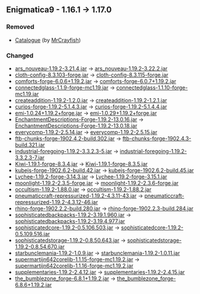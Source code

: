 ## Enigmatica9 - 1.16.1 -> 1.17.0

### Removed

  * [Catalogue](https://www.curseforge.com/minecraft/mc-mods/catalogue) (by [MrCrayfish](https://www.curseforge.com/members/MrCrayfish/projects))

### Changed

  * [ars_nouveau-1.19.2-3.21.4.jar](https://www.curseforge.com/minecraft/mc-mods/ars-nouveau/files/4809720) -> [ars_nouveau-1.19.2-3.22.2.jar](https://www.curseforge.com/minecraft/mc-mods/ars-nouveau/files/4982436)
  * [cloth-config-8.3.103-forge.jar](https://www.curseforge.com/minecraft/mc-mods/cloth-config/files/4633416) -> [cloth-config-8.3.115-forge.jar](https://www.curseforge.com/minecraft/mc-mods/cloth-config/files/4973444)
  * [comforts-forge-6.0.6+1.19.2.jar](https://www.curseforge.com/minecraft/mc-mods/comforts/files/4802721) -> [comforts-forge-6.0.7+1.19.2.jar](https://www.curseforge.com/minecraft/mc-mods/comforts/files/4977779)
  * [connectedglass-1.1.9-forge-mc1.19.jar](https://www.curseforge.com/minecraft/mc-mods/connected-glass/files/4870883) -> [connectedglass-1.1.10-forge-mc1.19.jar](https://www.curseforge.com/minecraft/mc-mods/connected-glass/files/4963765)
  * [createaddition-1.19.2-1.2.0.jar](https://www.curseforge.com/minecraft/mc-mods/createaddition/files/4904041) -> [createaddition-1.19.2-1.2.1.jar](https://www.curseforge.com/minecraft/mc-mods/createaddition/files/4929703)
  * [curios-forge-1.19.2-5.1.4.3.jar](https://www.curseforge.com/minecraft/mc-mods/curios/files/4902099) -> [curios-forge-1.19.2-5.1.4.4.jar](https://www.curseforge.com/minecraft/mc-mods/curios/files/4985476)
  * [emi-1.0.24+1.19.2+forge.jar](https://www.curseforge.com/minecraft/mc-mods/emi/files/4844239) -> [emi-1.0.29+1.19.2+forge.jar](https://www.curseforge.com/minecraft/mc-mods/emi/files/4985737)
  * [EnchantmentDescriptions-Forge-1.19.2-13.0.16.jar](https://www.curseforge.com/minecraft/mc-mods/enchantment-descriptions/files/4736546) -> [EnchantmentDescriptions-Forge-1.19.2-13.0.18.jar](https://www.curseforge.com/minecraft/mc-mods/enchantment-descriptions/files/4975198)
  * [everycomp-1.19.2-2.5.14.jar](https://www.curseforge.com/minecraft/mc-mods/every-compat/files/4844153) -> [everycomp-1.19.2-2.5.15.jar](https://www.curseforge.com/minecraft/mc-mods/every-compat/files/4963991)
  * [ftb-chunks-forge-1902.4.2-build.302.jar](https://www.curseforge.com/minecraft/mc-mods/ftb-chunks-forge/files/4727833) -> [ftb-chunks-forge-1902.4.3-build.321.jar](https://www.curseforge.com/minecraft/mc-mods/ftb-chunks-forge/files/4975650)
  * [industrial-foregoing-1.19.2-3.3.2.3-5.jar](https://www.curseforge.com/minecraft/mc-mods/industrial-foregoing/files/4459182) -> [industrial-foregoing-1.19.2-3.3.2.3-7.jar](https://www.curseforge.com/minecraft/mc-mods/industrial-foregoing/files/4990601)
  * [Kiwi-1.19.1-forge-8.3.4.jar](https://www.curseforge.com/minecraft/mc-mods/kiwi/files/4451128) -> [Kiwi-1.19.1-forge-8.3.5.jar](https://www.curseforge.com/minecraft/mc-mods/kiwi/files/4937343)
  * [kubejs-forge-1902.6.2-build.42.jar](https://www.curseforge.com/minecraft/mc-mods/kubejs/files/4878379) -> [kubejs-forge-1902.6.2-build.45.jar](https://www.curseforge.com/minecraft/mc-mods/kubejs/files/4931520)
  * [Lychee-1.19.2-forge-3.14.3.jar](https://www.curseforge.com/minecraft/mc-mods/lychee/files/4847479) -> [Lychee-1.19.2-forge-3.15.1.jar](https://www.curseforge.com/minecraft/mc-mods/lychee/files/4952047)
  * [moonlight-1.19.2-2.3.5-forge.jar](https://www.curseforge.com/minecraft/mc-mods/selene/files/4843863) -> [moonlight-1.19.2-2.3.6-forge.jar](https://www.curseforge.com/minecraft/mc-mods/selene/files/4983974)
  * [occultism-1.19.2-1.88.0.jar](https://www.curseforge.com/minecraft/mc-mods/occultism/files/4768344) -> [occultism-1.19.2-1.88.2.jar](https://www.curseforge.com/minecraft/mc-mods/occultism/files/4988992)
  * [pneumaticcraft-repressurized-1.19.2-4.3.11-43.jar](https://www.curseforge.com/minecraft/mc-mods/pneumaticcraft-repressurized/files/4896153) -> [pneumaticcraft-repressurized-1.19.2-4.3.12-46.jar](https://www.curseforge.com/minecraft/mc-mods/pneumaticcraft-repressurized/files/4970790)
  * [rhino-forge-1902.2.2-build.280.jar](https://www.curseforge.com/minecraft/mc-mods/rhino/files/4805925) -> [rhino-forge-1902.2.3-build.284.jar](https://www.curseforge.com/minecraft/mc-mods/rhino/files/4953345)
  * [sophisticatedbackpacks-1.19.2-3.19.1.960.jar](https://www.curseforge.com/minecraft/mc-mods/sophisticated-backpacks/files/4913631) -> [sophisticatedbackpacks-1.19.2-3.19.4.977.jar](https://www.curseforge.com/minecraft/mc-mods/sophisticated-backpacks/files/4950562)
  * [sophisticatedcore-1.19.2-0.5.106.503.jar](https://www.curseforge.com/minecraft/mc-mods/sophisticated-core/files/4913627) -> [sophisticatedcore-1.19.2-0.5.109.516.jar](https://www.curseforge.com/minecraft/mc-mods/sophisticated-core/files/4950545)
  * [sophisticatedstorage-1.19.2-0.8.50.643.jar](https://www.curseforge.com/minecraft/mc-mods/sophisticated-storage/files/4882585) -> [sophisticatedstorage-1.19.2-0.8.54.670.jar](https://www.curseforge.com/minecraft/mc-mods/sophisticated-storage/files/4950571)
  * [starbunclemania-1.19.2-1.0.9.jar](https://www.curseforge.com/minecraft/mc-mods/starbunclemania/files/4651025) -> [starbunclemania-1.19.2-1.0.11.jar](https://www.curseforge.com/minecraft/mc-mods/starbunclemania/files/4984544)
  * [supermartijn642corelib-1.1.15-forge-mc1.19.2.jar](https://www.curseforge.com/minecraft/mc-mods/supermartijn642s-core-lib/files/4788137) -> [supermartijn642corelib-1.1.16-forge-mc1.19.2.jar](https://www.curseforge.com/minecraft/mc-mods/supermartijn642s-core-lib/files/4926970)
  * [supplementaries-1.19.2-2.4.12.jar](https://www.curseforge.com/minecraft/mc-mods/supplementaries/files/4914212) -> [supplementaries-1.19.2-2.4.15.jar](https://www.curseforge.com/minecraft/mc-mods/supplementaries/files/4989065)
  * [the_bumblezone_forge-6.8.1+1.19.2.jar](https://www.curseforge.com/minecraft/mc-mods/the-bumblezone-forge/files/4912712) -> [the_bumblezone_forge-6.8.6+1.19.2.jar](https://www.curseforge.com/minecraft/mc-mods/the-bumblezone-forge/files/4992381)

